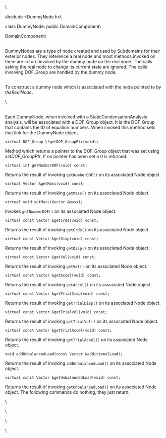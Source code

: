 \

\#include $<$DummyNode.h$>$\

class DummyNode: public DomainComponent\

DomainComponent\

\
DummyNodes are a type of node created and used by Subdomains for their
exterior nodes. They reference a real node and most methods invoked on
them are in turn invoked by the dummy node on the real node. The calls
asking the real node to change its current state are ignored. The calls
involving DOF_Group are handled by the dummy node.

\
To construct a dummy node which is associated with the node pointed to
by *theRealNode*.

\

\
Each DummyNode, when involved with a StaticCondensationAnalysis
analysis, will be associated with a DOF_Group object. It is the
DOF_Group that contains the ID of equation numbers. When invoked this
method sets that link for the DummyNode object.

```{.cpp}
virtual DOF_Group \*getDOF_GroupPtr(void);
```

Method which returns a pointer to the DOF_Group object that was set
using *setDOF_GroupPtr*. If no pointer has been set a $0$ is returned.

```{.cpp}
virtual int getNumberDOF(void) const;
```

Returns the result of invoking `getNumberDOF()` on its associated Node
object.

```{.cpp}
virtual Vector &getMass(void) const;
```

Returns the result of invoking `getMass()` on its associated Node
object.

```{.cpp}
virtual void setMass(Vector &mass);
```

Invokes `getNumberDOF()` on its associated Node object.

```{.cpp}
virtual const Vector &getCrds(void) const;
```

Returns the result of invoking `getCrds()` on its associated Node
object.

```{.cpp}
virtual const Vector &getDisp(void) const;
```

Returns the result of invoking `getDisp()` on its associated Node
object.

```{.cpp}
virtual const Vector &getVel(void) const;
```

Returns the result of invoking `getVel()` on its associated Node
object.

```{.cpp}
virtual const Vector &getAccel(void) const;
```

Returns the result of invoking `getAccel()` on its associated Node
object.

```{.cpp}
virtual const Vector &getTrialDisp(void) const;
```

Returns the result of invoking `getTrialDisp()` on its associated Node
object.

```{.cpp}
virtual const Vector &getTrialVel(void) const;
```

Returns the result of invoking `getTrialVel()` on its associated Node
object.

```{.cpp}
virtual const Vector &getTrialAccel(void) const;
```

Returns the result of invoking `getTrialAccel()` on its associated Node
object.

```{.cpp}
void addUnbalancedLoad(const Vector &additionalLoad);
```

Returns the result of invoking `addUnbalancedLoad()` on its associated
Node object.

```{.cpp}
virtual const Vector &getUnbalancedLoad(void) const;
```

Returns the result of invoking `getUnbalancedLoad()` on its associated
Node object.
The following commands do nothing, they just return.

\

\

\

\
